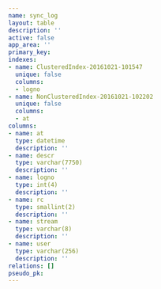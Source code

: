 ```yaml
---
name: sync_log
layout: table
description: ''
active: false
app_area: ''
primary_key: 
indexes:
- name: ClusteredIndex-20161021-101547
  unique: false
  columns:
  - logno
- name: NonClusteredIndex-20161021-102202
  unique: false
  columns:
  - at
columns:
- name: at
  type: datetime
  description: ''
- name: descr
  type: varchar(7750)
  description: ''
- name: logno
  type: int(4)
  description: ''
- name: rc
  type: smallint(2)
  description: ''
- name: stream
  type: varchar(8)
  description: ''
- name: user
  type: varchar(256)
  description: ''
relations: []
pseudo_pk: 
---
```


